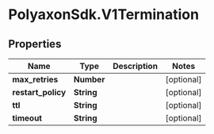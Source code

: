 # PolyaxonSdk.V1Termination

## Properties
Name | Type | Description | Notes
------------ | ------------- | ------------- | -------------
**max_retries** | **Number** |  | [optional] 
**restart_policy** | **String** |  | [optional] 
**ttl** | **String** |  | [optional] 
**timeout** | **String** |  | [optional] 


